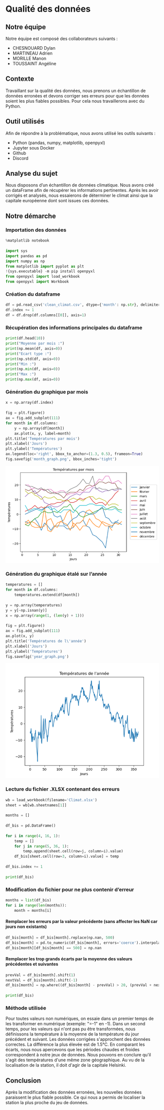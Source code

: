 # Qualité des données
## Notre équipe
Notre équipe est composé des collaborateurs suivants :
- CHESNOUARD Dylan
- MARTINEAU Adrien
- MORILLE Manon
- TOUSSAINT Angéline

## Contexte
Travaillant sur la qualité des données, nous prenons un échantillon de données erronées et devons corriger ses erreurs pour que les données soient les plus fiables possibles. Pour cela nous travaillerons avec du Python. 

## Outil utilisés
Afin de répondre à la problématique, nous avons utilisé les outils suivants :
- Python (pandas, numpy, matplotlib, openpyxl)
- Jupyter sous Docker
- Github
- Discord

## Analyse du sujet
Nous disposons d’un échantillon de données climatique. Nous avons créé un dataFrame afin de récupérer les informations pertinentes. Après les avoir corrigés et analysés, nous essaierons de déterminer le climat ainsi que la capitale européenne dont sont issues ces données. 

## Notre démarche
### Importation des données
```python
%matplotlib notebook

import sys
import pandas as pd
import numpy as np
from matplotlib import pyplot as plt
!{sys.executable} -m pip install openpyxl
from openpyxl import load_workbook
from openpyxl import Workbook
```

### Création du dataframe
```python
df = pd.read_csv('clean_climat.csv', dtype={'month': np.str}, delimiter=';')
df.index += 1
df = df.drop(df.columns[[0]], axis=1)
```

### Récupération des informations principales du dataframe
```python
print(df.head(10))
print("Moyenne par mois :")
print(np.mean(df, axis=0))
print("Ecart type :")
print(np.std(df, axis=0))
print("Min :")
print(np.min(df, axis=0))
print("Max :")
print(np.max(df, axis=0))
```

### Génération du graphique par mois
```python
x = np.array(df.index)

fig = plt.figure()
ax = fig.add_subplot(111)
for month in df.columns:
    y = np.array(df[month])
    ax.plot(x, y, label=month)
plt.title('Températures par mois')
plt.xlabel('Jours')
plt.ylabel('Températures')
ax.legend(loc='right', bbox_to_anchor=(1.3, 0.5), frameon=True)
fig.savefig('month_graph.png', bbox_inches='tight')
```
![Month graph](https://github.com/WaZeR-Adrien/qualite-des-donnees/blob/main/month_graph.png)


### Génération du graphique étalé sur l’année
```python
temperatures = []
for month in df.columns:
    temperatures.extend(df[month])

y = np.array(temperatures)
y = y[~np.isnan(y)]
x = np.array(range(1, (len(y) + 1)))

fig = plt.figure()
ax = fig.add_subplot(111)
ax.plot(x, y)
plt.title('Températures de l\'année')
plt.xlabel('Jours')
plt.ylabel('Températures')
fig.savefig('year_graph.png')
```
![Year graph](https://github.com/WaZeR-Adrien/qualite-des-donnees/blob/main/year_graph.png)


### Lecture du fichier .XLSX contenant des erreurs
```python
wb = load_workbook(filename='Climat.xlsx')
sheet = wb[wb.sheetnames[1]]

months = []

df_bis = pd.DataFrame()

for i in range(4, 16, 1):
    temp = []
    for j in range(5, 36, 1):
        temp.append(sheet.cell(row=j, column=i).value)
    df_bis[sheet.cell(row=3, column=i).value] = temp

df_bis.index += 1

print(df_bis)
```

### Modification du fichier pour ne plus contenir d’erreur
```python
months = list(df_bis)
for i in range(len(months)):
    month = months[i]
```
    
#### Remplacer les erreurs par la valeur précédente (sans affecter les NaN car jours non existants)
```python
df_bis[month] = df_bis[month].replace(np.nan, 500)
df_bis[month] = pd.to_numeric(df_bis[month], errors='coerce').interpolate()
df_bis[month][df_bis[month] == 500] = np.nan
```
    
#### Remplacer les trop grands écarts par la moyenne des valeurs précédentes et suivantes
```python
prevVal = df_bis[month].shift(1)
nextVal = df_bis[month].shift(-1)
df_bis[month] = np.where((df_bis[month] - prevVal) > 20, (prevVal + nextVal) / 2, df_bis[month])

print(df_bis)
```

### Méthode utilisée
Pour toutes valeurs non numériques, on essaie dans un premier temps de les transformer en numérique (exemple: "=-1" en -1). Dans un second temps, pour les valeurs qui n'ont pas pu être transformées, nous définissons la température à la moyenne de la température du jour précédent et suivant.
Les données corrigées s'approchent des données correctes. La différence la plus élevée est de 1.5°C.
En comparant les écarts, nous nous apercevons que les périodes chaudes et froides correspondent à notre jeux de données. Nous pouvons en conclure qu'il s'agit des températures d'une même zone géographique. Au vu de la localisation de la station, il doit d'agir de la capitale Helsinki.

## Conclusion
Après la modification des données erronées, les nouvelles données paraissent le plus fiable possible. Ce qui nous a permis de localiser la station la plus proche du jeu de données.
